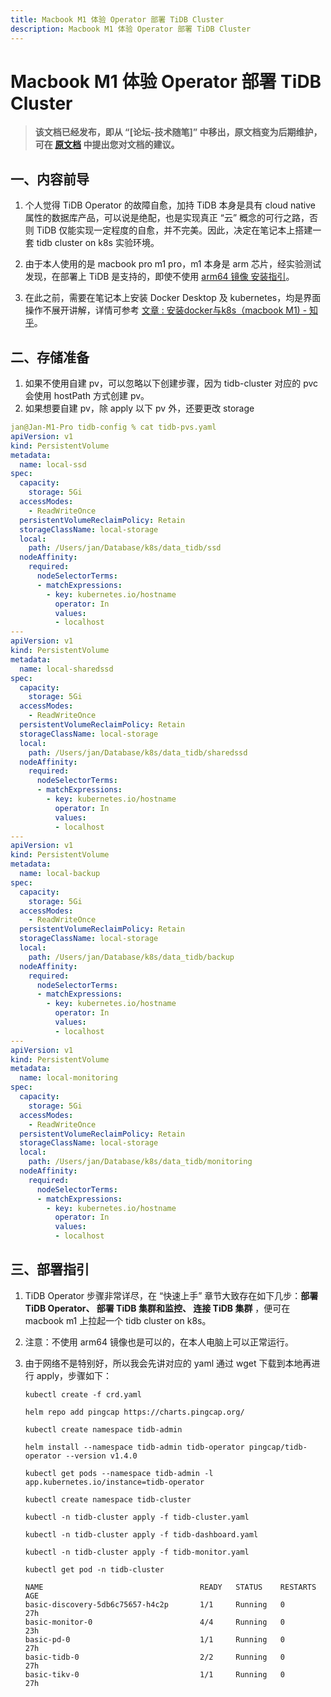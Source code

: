 ```yaml
---
title: Macbook M1 体验 Operator 部署 TiDB Cluster
description: Macbook M1 体验 Operator 部署 TiDB Cluster
---
```


# Macbook M1 体验 Operator 部署 TiDB Cluster

> **该文档已经发布，即从 “[论坛-技术随笔]” 中移出，原文档变为后期维护，可在 [原文档](http://forum.dbnest.net/t/topic/21) 中提出您对文档的建议。**

## 一、内容前导

1. 个人觉得 TiDB Operator 的故障自愈，加持 TiDB 本身是具有 cloud native 属性的数据库产品，可以说是绝配，也是实现真正 “云” 概念的可行之路，否则 TiDB 仅能实现一定程度的自愈，并不完美。因此，决定在笔记本上搭建一套 tidb cluster on k8s 实验环境。

2. 由于本人使用的是 macbook pro m1 pro，m1 本身是 arm 芯片，经实验测试发现，在部署上 TiDB 是支持的，即使不使用 [arm64 镜像 安装指引](https://docs.pingcap.com/zh/tidb-in-kubernetes/dev/deploy-cluster-on-arm64)。

3. 在此之前，需要在笔记本上安装 Docker Desktop 及 kubernetes，均是界面操作不展开讲解，详情可参考 [文章 : 安装docker与k8s（macbook M1) - 知乎](https://zhuanlan.zhihu.com/p/381569200)。

## 二、存储准备

1. 如果不使用自建 pv，可以忽略以下创建步骤，因为 tidb-cluster 对应的 pvc 会使用 hostPath 方式创建 pv。
2. 如果想要自建 pv，除 apply 以下 pv 外，还要更改 storage

  ```yaml
  jan@Jan-M1-Pro tidb-config % cat tidb-pvs.yaml
  apiVersion: v1
  kind: PersistentVolume
  metadata:
    name: local-ssd
  spec:
    capacity:
      storage: 5Gi
    accessModes:
      - ReadWriteOnce
    persistentVolumeReclaimPolicy: Retain
    storageClassName: local-storage
    local:
      path: /Users/jan/Database/k8s/data_tidb/ssd
    nodeAffinity:
      required:
        nodeSelectorTerms:
        - matchExpressions:
          - key: kubernetes.io/hostname
            operator: In
            values:
            - localhost
  ---
  apiVersion: v1
  kind: PersistentVolume
  metadata:
    name: local-sharedssd
  spec:
    capacity:
      storage: 5Gi
    accessModes:
      - ReadWriteOnce
    persistentVolumeReclaimPolicy: Retain
    storageClassName: local-storage
    local:
      path: /Users/jan/Database/k8s/data_tidb/sharedssd
    nodeAffinity:
      required:
        nodeSelectorTerms:
        - matchExpressions:
          - key: kubernetes.io/hostname
            operator: In
            values:
            - localhost
  ---
  apiVersion: v1
  kind: PersistentVolume
  metadata:
    name: local-backup
  spec:
    capacity:
      storage: 5Gi
    accessModes:
      - ReadWriteOnce
    persistentVolumeReclaimPolicy: Retain
    storageClassName: local-storage
    local:
      path: /Users/jan/Database/k8s/data_tidb/backup
    nodeAffinity:
      required:
        nodeSelectorTerms:
        - matchExpressions:
          - key: kubernetes.io/hostname
            operator: In
            values:
            - localhost
  ---
  apiVersion: v1
  kind: PersistentVolume
  metadata:
    name: local-monitoring
  spec:
    capacity:
      storage: 5Gi
    accessModes:
      - ReadWriteOnce
    persistentVolumeReclaimPolicy: Retain
    storageClassName: local-storage
    local:
      path: /Users/jan/Database/k8s/data_tidb/monitoring
    nodeAffinity:
      required:
        nodeSelectorTerms:
        - matchExpressions:
          - key: kubernetes.io/hostname
            operator: In
            values:
            - localhost
  ```

## 三、部署指引

1. TiDB Operator 步骤非常详尽，在 “快速上手” 章节大致存在如下几步：**部署 TiDB Operator、 部署 TiDB 集群和监控、 连接 TiDB 集群** ，便可在 macbook m1 上拉起一个 tidb cluster on k8s。
2. 注意：不使用 arm64 镜像也是可以的，在本人电脑上可以正常运行。
3. 由于网络不是特别好，所以我会先讲对应的 yaml 通过 wget 下载到本地再进行 apply，步骤如下：

    ```shell
    kubectl create -f crd.yaml
    
    helm repo add pingcap https://charts.pingcap.org/
    
    kubectl create namespace tidb-admin
    
    helm install --namespace tidb-admin tidb-operator pingcap/tidb-operator --version v1.4.0
    
    kubectl get pods --namespace tidb-admin -l app.kubernetes.io/instance=tidb-operator
    
    kubectl create namespace tidb-cluster
    
    kubectl -n tidb-cluster apply -f tidb-cluster.yaml
    
    kubectl -n tidb-cluster apply -f tidb-dashboard.yaml
    
    kubectl -n tidb-cluster apply -f tidb-monitor.yaml
    
    kubectl get pod -n tidb-cluster

    NAME                                   READY   STATUS    RESTARTS   AGE
    basic-discovery-5db6c75657-h4c2p       1/1     Running   0          27h
    basic-monitor-0                        4/4     Running   0          23h
    basic-pd-0                             1/1     Running   0          27h
    basic-tidb-0                           2/2     Running   0          27h
    basic-tikv-0                           1/1     Running   0          27h
    ```
